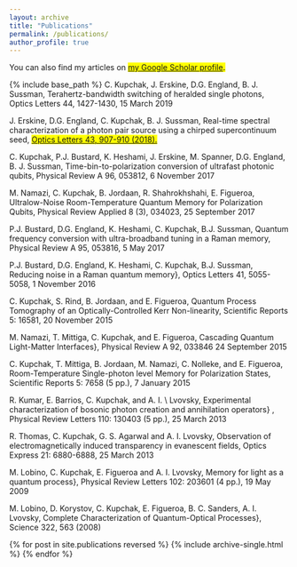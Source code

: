 ```yaml
---
layout: archive
title: "Publications"
permalink: /publications/
author_profile: true
---
```



  You can also find my articles on <mark><a href="{{https://scholar.google.ca/citations?user=lqDWDJcAAAAJ&hl=en&oi=ao}}">my Google Scholar profile</a>.</mark>

{% include base_path %}
C. Kupchak, J. Erskine, D.G. England,  B. J. Sussman,
Terahertz-bandwidth switching of heralded single photons, Optics Letters 44, 1427-1430, 15 March 2019

J. Erskine, D.G. England, C. Kupchak, B. J. Sussman,
Real-time spectral characterization of a photon pair source using a chirped supercontinuum seed, <mark><a href="{{https://www.osapublishing.org/ol/abstract.cfm?URI=ol-44-6-1427}}">Optics Letters 43, 907-910 (2018).</a></mark>

C. Kupchak, P.J. Bustard, K. Heshami, J. Erskine, M. Spanner, D.G. England, B. J. Sussman,
Time-bin-to-polarization conversion of ultrafast photonic qubits, Physical Review A 96, 053812, 6 November 2017

M. Namazi, C. Kupchak, B. Jordaan, R. Shahrokhshahi, E. Figueroa,
Ultralow-Noise Room-Temperature Quantum Memory for Polarization Qubits, Physical Review Applied 8 (3), 034023, 25 September 2017

P.J. Bustard, D.G. England, K. Heshami, C. Kupchak, B.J. Sussman,
Quantum frequency conversion with ultra-broadband tuning in a Raman memory, Physical Review A 95, 053816, 5 May 2017
  
P.J. Bustard, D.G. England, K. Heshami, C. Kupchak, B.J. Sussman,
Reducing noise in a Raman quantum memory}, Optics Letters 41, 5055-5058, 1 November 2016

C. Kupchak, S. Rind, B. Jordaan, and E. Figueroa, 
Quantum Process Tomography of an Optically-Controlled Kerr Non-linearity, Scientific Reports 5: 16581, 20 November 2015

M. Namazi,  T. Mittiga, C. Kupchak, and E. Figueroa, 
Cascading Quantum Light-Matter Interfaces}, Physical Review A 92, 033846 24 September 2015

C. Kupchak, T. Mittiga, B. Jordaan, M. Namazi, C.  Nolleke, and E. Figueroa, 
Room-Temperature Single-photon level Memory for Polarization States, Scientific Reports 5: 7658 (5 pp.), 7 January 2015


R. Kumar, E. Barrios, C. Kupchak, and A. I. \ Lvovsky, 
Experimental characterization of bosonic photon creation and annihilation operators} , Physical Review Letters 110: 130403 (5 pp.), 25 March 2013 

R. Thomas, C. Kupchak, G. S. Agarwal and A. I. Lvovsky, 
Observation of electromagnetically induced transparency in evanescent fields, Optics Express 21: 6880-6888, 25 March 2013 


M.  Lobino, C. Kupchak, E. Figueroa and A. I. Lvovsky, 
Memory for light as a quantum process}, Physical Review Letters 102: 203601 (4 pp.), 19 May 2009 


M. Lobino, D. Korystov, C. Kupchak, E. Figueroa, B. C. Sanders, A. I.  Lvovsky, 
Complete Characterization of Quantum-Optical Processes}, Science 322, 563 (2008)

{% for post in site.publications reversed %}
  {% include archive-single.html %}
{% endfor %}
